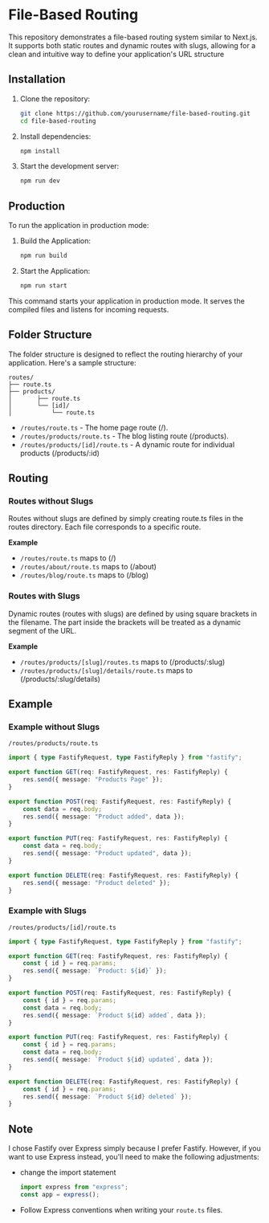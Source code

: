
# File-Based Routing

This repository demonstrates a file-based routing system similar to Next.js. It supports both static routes and dynamic routes with slugs, allowing for a clean and intuitive way to define your application's URL structure

## Installation

1. Clone the repository:
    ```bash
    git clone https://github.com/yourusername/file-based-routing.git
    cd file-based-routing
    ```

2. Install dependencies:
    ```bash
    npm install
    ```
    
3. Start the development server:
    ```bash
    npm run dev
    ```

## Production
To run the application in production mode:

1. Build the Application:
    ```bash
    npm run build
    ```

2. Start the Application:
    ```bash
    npm run start
    ```

This command starts your application in production mode. It serves the compiled files and listens for incoming requests.

## Folder Structure
The folder structure is designed to reflect the routing hierarchy of your application. Here's a sample structure:

```
routes/
├── route.ts
├── products/
│       ├── route.ts
│       └── [id]/
│           └── route.ts
```

- `/routes/route.ts` - The home page route (/).
- `/routes/products/route.ts` - The blog listing route (/products).
- `/routes/products/[id]/route.ts` - A dynamic route for individual products (/products/:id)
## Routing

### Routes without Slugs
Routes without slugs are defined by simply creating route.ts files in the routes directory. Each file corresponds to a specific route.

**Example**

- `/routes/route.ts` maps to (/)
- `/routes/about/route.ts` maps to (/about)
- `/routes/blog/route.ts` maps to (/blog)

### Routes with Slugs
Dynamic routes (routes with slugs) are defined by using square brackets in the filename. The part inside the brackets will be treated as a dynamic segment of the URL.

**Example**
- `/routes/products/[slug]/routes.ts` maps to (/products/:slug)
- `/routes/products/[slug]/details/route.ts` maps to (/products/:slug/details)
## Example

### Example without Slugs

`/routes/products/route.ts`

```ts
import { type FastifyRequest, type FastifyReply } from "fastify";

export function GET(req: FastifyRequest, res: FastifyReply) {
    res.send({ message: "Products Page" });
}

export function POST(req: FastifyRequest, res: FastifyReply) {
    const data = req.body;
    res.send({ message: "Product added", data });
}

export function PUT(req: FastifyRequest, res: FastifyReply) {
    const data = req.body;
    res.send({ message: "Product updated", data });
}

export function DELETE(req: FastifyRequest, res: FastifyReply) {
    res.send({ message: "Product deleted" });
}
```

### Example with Slugs

`/routes/products/[id]/route.ts`

```ts
import { type FastifyRequest, type FastifyReply } from "fastify";

export function GET(req: FastifyRequest, res: FastifyReply) {
    const { id } = req.params;
    res.send({ message: `Product: ${id}` });
}

export function POST(req: FastifyRequest, res: FastifyReply) {
    const { id } = req.params;
    const data = req.body;
    res.send({ message: `Product ${id} added`, data });
}

export function PUT(req: FastifyRequest, res: FastifyReply) {
    const { id } = req.params;
    const data = req.body;
    res.send({ message: `Product ${id} updated`, data });
}

export function DELETE(req: FastifyRequest, res: FastifyReply) {
    const { id } = req.params;
    res.send({ message: `Product ${id} deleted` });
}

```
## Note

I chose Fastify over Express simply because I prefer Fastify. However, if you want to use Express instead, you'll need to make the following adjustments:

- change the import statement

    ```ts
    import express from "express";
    const app = express();
    ```

- Follow Express conventions when writing your `route.ts` files.